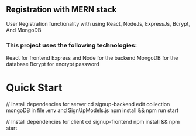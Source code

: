 ## Registration with MERN stack

User Registration functionality with using React, NodeJs, ExpressJs, Bcrypt, And MongoDB
### This project uses the following technologies:

React for frontend
Express and Node for the backend
MongoDB for the database
Bcrypt for encrypt password

# Quick Start
// Install dependencies for server
cd signup-backend
edit collection mongoDB in file .env and SignUpModels.js
npm install && npm run start

// Install dependencies for client
cd signup-frontend
npm install && npm start
